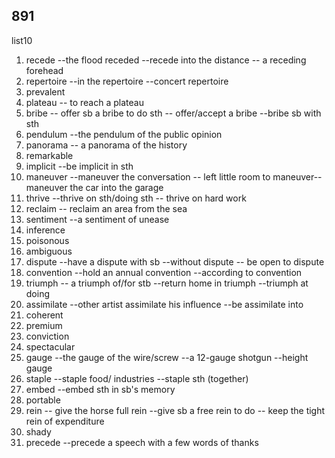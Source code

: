 ## 891

list10

1. recede --the flood receded --recede into the distance -- a receding forehead
2. repertoire --in the repertoire --concert repertoire
3. prevalent
4. plateau -- to reach a plateau
5. bribe -- offer sb a bribe to do sth -- offer/accept a bribe --bribe sb with sth
6. pendulum --the pendulum of the public opinion
7. panorama -- a panorama of the history
8. remarkable
9. implicit --be implicit in sth
10. maneuver --maneuver the conversation -- left little room to maneuver-- maneuver the car into the garage
11. thrive --thrive on sth/doing sth -- thrive on hard work
12. reclaim -- reclaim an area from the sea
13. sentiment --a sentiment of unease
14. inference
15. poisonous
16. ambiguous
17. dispute --have a dispute with sb --without dispute -- be open to dispute
18. convention --hold an annual convention --according to convention
19. triumph -- a triumph of/for stb --return home in triumph --triumph at doing
20. assimilate --other artist assimilate his influence --be assimilate into
21. coherent
22. premium
23. conviction
24. spectacular
25. gauge --the gauge of the wire/screw --a 12-gauge shotgun --height gauge
26. staple --staple food/ industries --staple sth (together)
27. embed --embed sth in sb's memory
28. portable
29. rein -- give the horse full rein --give sb a free rein to do -- keep the tight rein of expenditure
30. shady
31. precede --precede a speech with a few words of thanks
